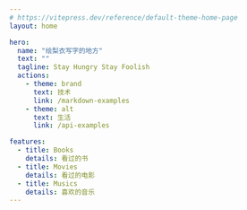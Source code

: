 ```yaml
---
# https://vitepress.dev/reference/default-theme-home-page
layout: home

hero:
  name: "绘梨衣写字的地方"
  text: ""
  tagline: Stay Hungry Stay Foolish
  actions:
    - theme: brand
      text: 技术
      link: /markdown-examples
    - theme: alt
      text: 生活
      link: /api-examples

features:
  - title: Books
    details: 看过的书
  - title: Movies
    details: 看过的电影
  - title: Musics
    details: 喜欢的音乐
---
```



